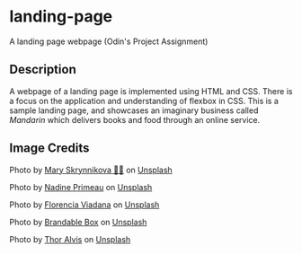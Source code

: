 # landing-page
A landing page webpage (Odin's Project Assignment)

## Description
A webpage of a landing page is implemented using HTML and CSS.
There is a focus on the application and understanding of flexbox in CSS.
This is a sample landing page, and showcases an imaginary business called *Mandarin* which delivers
books and food through an online service.

## Image Credits

Photo by <a href="https://unsplash.com/@mary_skr?utm_content=creditCopyText&utm_medium=referral&utm_source=unsplash">Mary Skrynnikova 💛💙</a> on <a href="https://unsplash.com/photos/a-white-table-topped-with-two-white-candles-and-two-oranges-gC3dooRyrDk?utm_content=creditCopyText&utm_medium=referral&utm_source=unsplash">Unsplash</a>

Photo by <a href="https://unsplash.com/@nadineprimeau?utm_content=creditCopyText&utm_medium=referral&utm_source=unsplash">Nadine Primeau</a> on <a href="https://unsplash.com/photos/sliced-broccoli-and-cucumber-on-plate-with-gray-stainless-steel-fork-near-green-bell-pepper-snowpea-and-avocado-fruit-l5Mjl9qH8VU?utm_content=creditCopyText&utm_medium=referral&utm_source=unsplash">Unsplash</a>

Photo by <a href="https://unsplash.com/@florenciaviadana?utm_content=creditCopyText&utm_medium=referral&utm_source=unsplash">Florencia Viadana</a> on <a href="https://unsplash.com/photos/assorted-title-book-lot-beside-window-1J8k0qqUfYY?utm_content=creditCopyText&utm_medium=referral&utm_source=unsplash">Unsplash</a>

Photo by <a href="https://unsplash.com/@brandablebox?utm_content=creditCopyText&utm_medium=referral&utm_source=unsplash">Brandable Box</a> on <a href="https://unsplash.com/photos/brown-box-on-wooden-surface-yW9jdBmE1BY?utm_content=creditCopyText&utm_medium=referral&utm_source=unsplash">Unsplash</a>

Photo by <a href="https://unsplash.com/@terminath0r?utm_content=creditCopyText&utm_medium=referral&utm_source=unsplash">Thor Alvis</a> on <a href="https://unsplash.com/photos/brown-and-black-city-landscape-3d-map-dWwZBcjw3GE?utm_content=creditCopyText&utm_medium=referral&utm_source=unsplash">Unsplash</a>

      

